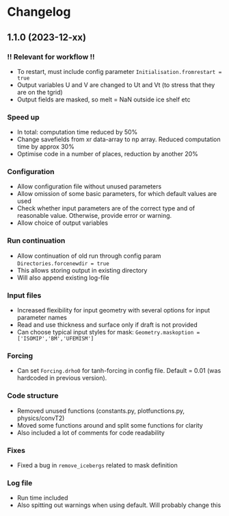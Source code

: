 # Changelog

## 1.1.0 (2023-12-xx)

### **!! Relevant for workflow !!**

- To restart, must include config parameter `Initialisation.fromrestart = true`
- Output variables U and V are changed to Ut and Vt (to stress that they are on the tgrid)
- Output fields are masked, so melt = NaN outside ice shelf etc

### Speed up

- In total: computation time reduced by 50%
- Change savefields from xr data-array to np array. Reduced computation time by approx 30%
- Optimise code in a number of places, reduction by another 20%

### Configuration

- Allow configuration file without unused parameters
- Allow omission of some basic parameters, for which default values are used
- Check whether input parameters are of the correct type and of reasonable value. Otherwise, provide error or warning.
- Allow choice of output variables

### Run continuation

- Allow continuation of old run through config param `Directories.forcenewdir = true`
- This allows storing output in existing directory
- Will also append existing log-file

### Input files

- Increased flexibility for input geometry with several options for input parameter names
- Read and use thickness and surface only if draft is not provided
- Can choose typical input styles for mask: `Geometry.maskoption = ['ISOMIP','BM','UFEMISM']`

### Forcing

- Can set `Forcing.drho0` for tanh-forcing in config file. Default = 0.01 (was hardcoded in previous version).

### Code structure

- Removed unused functions (constants.py, plotfunctions.py, physics/convT2)
- Moved some functions around and split some functions for clarity
- Also included a lot of comments for code readability

### Fixes

- Fixed a bug in `remove_icebergs` related to mask definition

### Log file

- Run time included
- Also spitting out warnings when using default. Will probably change this